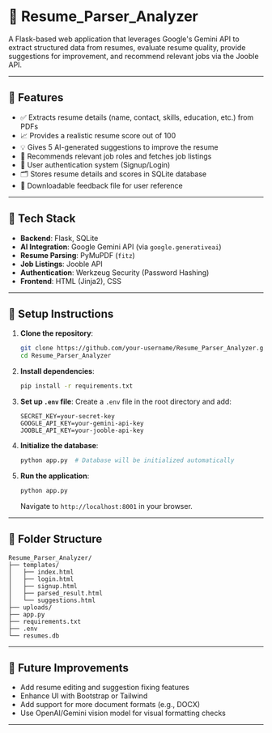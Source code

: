 # 🧠 Resume\_Parser\_Analyzer

A Flask-based web application that leverages Google's Gemini API to extract structured data from resumes, evaluate resume quality, provide suggestions for improvement, and recommend relevant jobs via the Jooble API.

---

## 🚀 Features

* ✅ Extracts resume details (name, contact, skills, education, etc.) from PDFs
* 📈 Provides a realistic resume score out of 100
* 💡 Gives 5 AI-generated suggestions to improve the resume
* 💼 Recommends relevant job roles and fetches job listings
* 🔐 User authentication system (Signup/Login)
* 🗂️ Stores resume details and scores in SQLite database
* 📄 Downloadable feedback file for user reference

---

## 💠 Tech Stack

* **Backend**: Flask, SQLite
* **AI Integration**: Google Gemini API (via `google.generativeai`)
* **Resume Parsing**: PyMuPDF (`fitz`)
* **Job Listings**: Jooble API
* **Authentication**: Werkzeug Security (Password Hashing)
* **Frontend**: HTML (Jinja2), CSS

---

## 🔧 Setup Instructions

1. **Clone the repository**:

   ```bash
   git clone https://github.com/your-username/Resume_Parser_Analyzer.git
   cd Resume_Parser_Analyzer
   ```

2. **Install dependencies**:

   ```bash
   pip install -r requirements.txt
   ```

3. **Set up `.env` file**:
   Create a `.env` file in the root directory and add:

   ```
   SECRET_KEY=your-secret-key
   GOOGLE_API_KEY=your-gemini-api-key
   JOOBLE_API_KEY=your-jooble-api-key
   ```

4. **Initialize the database**:

   ```bash
   python app.py  # Database will be initialized automatically
   ```

5. **Run the application**:

   ```bash
   python app.py
   ```

   Navigate to `http://localhost:8001` in your browser.

---

## 📂 Folder Structure

```
Resume_Parser_Analyzer/
├── templates/
│   ├── index.html
│   ├── login.html
│   ├── signup.html
│   ├── parsed_result.html
│   └── suggestions.html
├── uploads/
├── app.py
├── requirements.txt
├── .env
└── resumes.db
```

---

## 📌 Future Improvements

* Add resume editing and suggestion fixing features
* Enhance UI with Bootstrap or Tailwind
* Add support for more document formats (e.g., DOCX)
* Use OpenAI/Gemini vision model for visual formatting checks

---


